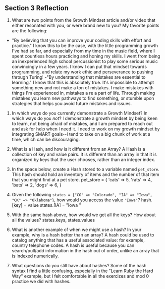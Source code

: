 ## Section 3 Reflection

1. What are two points from the Growth Mindset article and/or video that either resonated with you, or were brand new to you?
My favorite points are the following:
- "By believing that you can improve your coding skills with effort and practice." I know this to be the case, with the little programming growth I've had so far, and especially from my time in the music field, where I spent countless hours practicing and honing my skills. I went from being an inexperienced high school percussionist to play some serious music convincingly in a few years. I know I can put that mindset towards programming, and relate my work ethic and perseverance to pushing through Turing!
-"By understanding that mistakes are essential to learning." I know that this is absolutely true. It's impossible to attempt something new and not make a ton of mistakes. I make mistakes with things I'm experienced in, mistakes a re a part of life. Through making mistakes you learn new pathways to find something, or stumble upon strategies that helps you avoid future mistakes and issues.
1. In which ways do you currently demonstrate a Growth Mindset? In which ways do you _not_?
I demonstrate a growth mindset by being keen to learn, not being afraid of mistakes, and I am prepared to reach out and ask for help when I need it. I need to work on my growth mindset by integrating SMART goals--I tend to take on a big chunk of work at a time, which can be discouraging.
1. What is a Hash, and how is it different from an Array?
A Hash is a collection of key and value pairs. It is different than an array in that it is organized by keys that the user chooses, rather than an integer index.

1. In the space below, create a Hash stored to a variable named `pet_store`.  This hash should hold an inventory of items and the number of that item that you might find at a pet store.
pet_store = {
  'cats' => 5,
  'rats' => 4,
  'bats' => 2,
  'dogs' => 6,
 }
1. Given the following `states = {"CO" => "Colorado", "IA" => "Iowa", "OK" => "Oklahoma"}`, how would you access the value `"Iowa"`?
hash.[key] = value
states.[IA] = "Iowa "

1. With the same hash above, how would we get all the keys?  How about all the values?
states.keys, states.values
1. What is another example of when we might use a hash?  In your example, why is a hash better than an array?
A hash could be used to catalog anything that has a useful associated value: for example, country telephone codes.
A hash is useful because you can search/pull/add information in the hash out of order, unlike an array that is indexed numerically.
1. What questions do you still have about hashes?
Some of the hash syntax I find a little confusing, especially in the "Learn Ruby the Hard Way" example, but I felt comfortable in all the exercizes  and mod 0 practice we did with hashes. 

